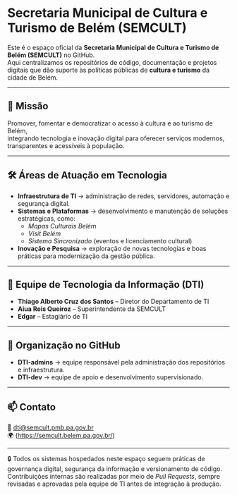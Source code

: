 # Secretaria Municipal de Cultura e Turismo de Belém (SEMCULT)

Este é o espaço oficial da **Secretaria Municipal de Cultura e Turismo de Belém (SEMCULT)** no GitHub.  
Aqui centralizamos os repositórios de código, documentação e projetos digitais que dão suporte às políticas públicas de **cultura e turismo** da cidade de Belém.

---

## 🎯 Missão
Promover, fomentar e democratizar o acesso à cultura e ao turismo de Belém,  
integrando tecnologia e inovação digital para oferecer serviços modernos, transparentes e acessíveis à população.

---

## 🛠 Áreas de Atuação em Tecnologia
- **Infraestrutura de TI** → administração de redes, servidores, automação e segurança digital.  
- **Sistemas e Plataformas** → desenvolvimento e manutenção de soluções estratégicas, como:  
  - *Mapas Culturais Belém*  
  - *Visit Belém*  
  - *Sistema Sincronizado* (eventos e licenciamento cultural)  
- **Inovação e Pesquisa** → exploração de novas tecnologias e boas práticas para modernização da gestão pública.  

---

## 👥 Equipe de Tecnologia da Informação (DTI)
- **Thiago Alberto Cruz dos Santos** – Diretor do Departamento de TI  
- **Aiua Reis Queiroz** – Superintendente da SEMCULT  
- **Edgar** – Estagiário de TI  

---

## 📌 Organização no GitHub
- **DTI-admins** → equipe responsável pela administração dos repositórios e infraestrutura.  
- **DTI-dev** → equipe de apoio e desenvolvimento supervisionado.  

---

## 📫 Contato
📧 dti@semcult.pmb.pa.gov.br  
🌍 (https://semcult.belem.pa.gov.br/) 

---

🔒 Todos os sistemas hospedados neste espaço seguem práticas de governança digital, segurança da informação e versionamento de código.  
Contribuições internas são realizadas por meio de *Pull Requests*, sempre revisadas e aprovadas pela equipe de TI antes de integração à produção.

